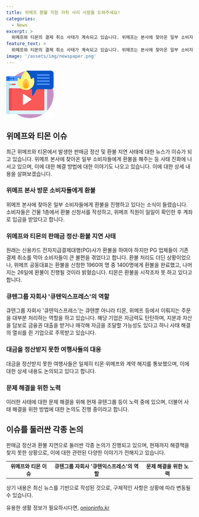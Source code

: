 ```yaml
---
title: 위메프 환불 직원 자취 사리 사람들 도와주세요!
categories:
  - News
excerpt: >
  위메프와 티몬의 결제 취소 사태가 계속되고 있습니다. 위메프는 본사에 찾아온 일부 소비자들에게 환불을 진행하고 있으며, 티몬은 정산 문제로 폐쇄됐고 환불을 진행하지 못하고 있습니다. 소비자들은 큰 불만을 토로하고 있으며, 사태 해결을 위해 클릭하세요.
feature_text: >
  위메프와 티몬의 결제 취소 사태가 계속되고 있습니다. 위메프는 본사에 찾아온 일부 소비자들에게 환불을 진행하고 있으며, 티몬은 정산 문제로 폐쇄됐고 환불을 진행하지 못하고 있습니다. 소비자들은 큰 불만을 토로하고 있으며, 사태 해결을 위해 클릭하세요.
image: '/assets/img/newspaper.png'
---
```


<p><img src="/assets/img/news.png" alt="rentncar 속보" /></p>

<h2 data-ke-size="size26">위메프와 티몬 이슈</h2>

<p data-ke-size="size16">최근 위메프와 티몬에서 발생한 판매금 정산 및 환불 지연 사태에 대한 뉴스가 이슈가 되고 있습니다. 위메프 본사에 찾아온 일부 소비자들에게 환불을 해주는 등 사태 진화에 나서고 있으며, 이에 대한 해결 방법에 대한 이야기도 나오고 있습니다. 이에 대한 상세 내용을 살펴보겠습니다.</p>

<h3 data-ke-size="size24">위메프 본사 방문 소비자들에게 환불</h3>

<p data-ke-size="size16">위메프 본사에 찾아온 일부 소비자들에게 환불을 진행하고 있다는 소식이 들렸습니다. 소비자들은 건물 1층에서 환불 신청서를 작성하고, 위메프 직원이 일일이 확인한 후 계좌로 입금을 받았다고 합니다.</p>

<h3 data-ke-size="size24">위메프와 티몬의 판매금 정산·환불 지연 사태</h3>

<p data-ke-size="size16">원래는 신용카드 전자지급결제대행(PG)사가 환불을 하여야 하지만 PG 업체들이 기존 결제 취소를 막아 소비자들이 큰 불편을 겪었다고 합니다. 환불 처리도 더딘 상황이었으나, 위메프 공동대표는 환불을 신청한 1960여 명 중 1400명에게 환불을 완료했고, 나머지는 26일에 환불이 진행될 것이라 밝혔습니다. 티몬은 환불을 시작조차 못 하고 있다고 합니다.</p>

<h3 data-ke-size="size24">큐텐그룹 자회사 '큐텐익스프레스'의 역할</h3>

<p data-ke-size="size16">큐텐그룹 자회사 '큐텐익스프레스'는 큐텐뿐 아니라 티몬, 위메프 등에서 이뤄지는 주문을 대부분 처리하는 역할을 하고 있습니다. 해당 기업은 자금력도 탄탄하며, 지분과 자산을 담보로 금융권 대출을 받거나 매각해 자금을 조달할 가능성도 있다고 하니 사태 해결의 열쇠를 쥔 기업으로 주목받고 있습니다.</p>

<h3 data-ke-size="size24">대금을 정산받지 못한 여행사들의 대응</h3>

<p data-ke-size="size16">대금을 정산받지 못한 여행사들은 일제히 티몬·위메프와 계약 해지를 통보했으며, 이에 대한 상세 내용도 논의되고 있다고 합니다.</p>

<h3 data-ke-size="size24">문제 해결을 위한 노력</h3>

<p data-ke-size="size16">이러한 사태에 대한 문제 해결을 위해 현재 큐텐그룹 등이 노력 중에 있으며, 더불어 사태 해결을 위한 방법에 대한 논의도 진행 중이라고 합니다.</p>

<h2 data-ke-size="size26">이슈를 둘러싼 각종 논의</h2>

<p data-ke-size="size16">판매금 정산과 환불 지연으로 둘러싼 각종 논의가 진행되고 있으며, 현재까지 해결책을 찾지 못한 상황으로, 이에 대한 관련된 다양한 이야기가 전해지고 있습니다.</p>

<table>
  <tr>
    <td style="text-align: center; height: 17px;"><b>위메프와 티몬 이슈</b></td>
    <td style="text-align: center; height: 17px;"><b>큐텐그룹 자회사 '큐텐익스프레스'의 역할</b></td>
    <td style="text-align: center; height: 17px;"><b>문제 해결을 위한 노력</b></td>
  </tr>
</table>

<p data-ke-size="size16">상기 내용은 최신 뉴스를 기반으로 작성된 것으로, 구체적인 사항은 상황에 따라 변동될 수 있습니다.</p>
유용한 생활 정보가 필요하시다면, <a href="https://onioninfo.kr" rel="dofollow">onioninfo.kr</a>


